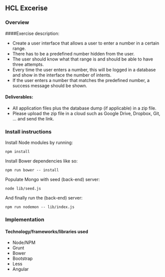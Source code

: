 ## HCL Excerise

### Overview

####Exercise description:

* Create a user interface that allows a user to enter a number in a certain range.
* There has to be a predefined number hidden from the user.
* The user should know what that range is and should be able to have three attempts.
* Every time the user enters a number, this will be logged in a database and show in the interface the number of intents.
* If the user enters a number that matches the predefined number, a success message should be shown.


#### Deliverables:

* All application files plus the database dump (if applicable) in a zip file.
* Please upload the zip file in a cloud such as Google Drive, Dropbox, Git, ... and send the link.

### Install instructions
Install Node modules by running:
```
npm install
```

Install Bower dependencies like so:
```
npm run bower -- install
```

Populate Mongo with seed (back-end) server:
```
node lib/seed.js
```

And finally run the (back-end) server:
```
npm run nodemon -- lib/index.js
```

### Implementation
#### Technology/frameworks/libraries used

* Node/NPM
* Grunt
* Bower
* Bootstrap
* Less
* Angular
